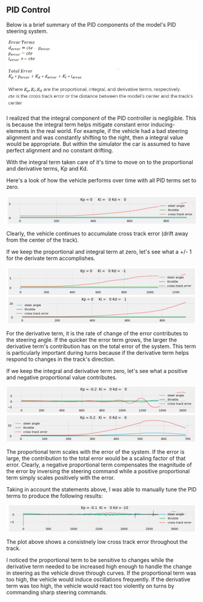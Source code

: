 ## PID Control

Below is a brief summary of the PID components of the model's PID steering system.

![](https://github.com/JLee21/PID-Control/blob/master/img/eqn2.JPG)

I realized that the integral component of the PID controller is negligible. This is because the integral term helps mitigate constant error inducing-elements in the real world. For example, if the vehicle had a bad steering alignment and was constantly shifting to the right, then a integral value would be appropriate. But within the simulator the car is assumed to have perfect alignment and no constant drifting. 

With the integral term taken care of it's time to move on to the proportional and derivative terms, Kp and Kd.

Here's a look of how the vehicle performs over time with all PID terms set to zero.

![](https://github.com/JLee21/PID-Control/blob/master/img/zero.jpg)

Clearly, the vehicle continues to accumulate cross track error (drift away from the center of the track).

If we keep the proportional and integral term at zero, let's see what a +/- 1 for the derivate term accomplishes.

![](https://github.com/JLee21/PID-Control/blob/master/img/kd.jpg)

For the derivative term, it is the rate of change of the error contributes to the steering angle. If the quicker the error term grows, the larger the derivative term's contribution has on the total error of the system. This term is particularly important during turns because if the derivative term helps respond to changes in the track's direction.

If we keep the integral and derivative term zero, let's see what a positive and negative proportional value contributes.

![](https://github.com/JLee21/PID-Control/blob/master/img/kp.jpg)

The proportional term scales with the error of the system. If the error is large, the contribution to the total error would be a scaling factor of that error. Clearly, a negative proportional term compensates the magnitude of the error by inversing the steering command while a positive proportional term simply scales positively with the error.

Taking in account the statements above, I was able to manually tune the PID terms to produce the following results:

![](https://github.com/JLee21/PID-Control/blob/master/img/best.jpg)

The plot above shows a consistnely low cross track error throughout the track.

I noticed the proportional term to be sensitive to changes while the derivative term needed to be increased high enough to handle the change in steering as the vehicle drove through curves. If the proportional term was too high, the vehicle would induce oscillations frequently. If the derivative term was too high, the vehicle would react too violently on turns by commanding sharp steering commands.
